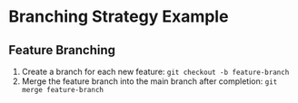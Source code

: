 # Branching Strategy Example

## Feature Branching
1. Create a branch for each new feature: `git checkout -b feature-branch`
2. Merge the feature branch into the main branch after completion: `git merge feature-branch`
